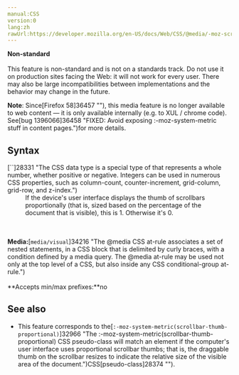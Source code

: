 ```yaml
---
manual:CSS
version:0
lang:zh
rawUrl:https://developer.mozilla.org/en-US/docs/Web/CSS/@media/-moz-scrollbar-thumb-proportional
---
```






**Non-standard**<br></br>This feature is non-standard and is not on a standards track. Do not use it on production sites facing the Web: it will not work for every user. There may also be large incompatibilities between implementations and the behavior may change in the future.





**Note**: Since[Firefox 58]36457 ""), this media feature is no longer available to web content — it is only available internally (e.g. to XUL / chrome code). See[bug 1396066]36458 "FIXED: Avoid exposing :-moz-system-metric stuff in content pages.")for more details.



## Syntax<a name="Syntax"></a>
<dl><dt id=''>[`<integer>`]28331 "The <integer> CSS data type is a special type of <number> that represents a whole number, whether positive or negative. Integers can be used in numerous CSS properties, such as column-count, counter-increment, grid-column, grid-row, and z-index.")</dt><dd>If the device&#39;s user interface displays the thumb of scrollbars proportionally (that is, sized based on the percentage of the document that is visible), this is 1. Otherwise it&#39;s 0.</dd></dl>

<br></br>**Media:**[`media/visual`]34216 "The @media CSS at-rule associates a set of nested statements, in a CSS block that is delimited by curly braces, with a condition defined by a media query. The @media at-rule may be used not only at the top level of a CSS, but also inside any CSS conditional-group at-rule.")<br></br>**Accepts min/max prefixes:**no


## See also<a name="See_also"></a>

* This feature corresponds to the[`:-moz-system-metric(scrollbar-thumb-proportional)`]32966 "The :-moz-system-metric(scrollbar-thumb-proportional) CSS pseudo-class will match an element if the computer's user interface uses proportional scrollbar thumbs; that is, the draggable thumb on the scrollbar resizes to indicate the relative size of the visible area of the document.")CSS[pseudo-class]28374 "").



